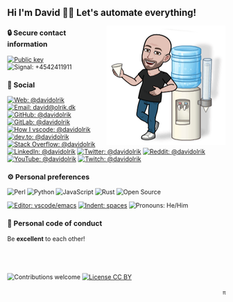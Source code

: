 ## Hi I'm David 🖖🏽 Let's automate everything!

<img align="right" alt="Lets talk!" src="https://raw.githubusercontent.com/davidolrik/davidolrik/master/img/watercooler-right.png">

### 🔒 Secure contact information

[![Public key](https://img.shields.io/badge/public%20key-davidolrik.txt-orange?logo=gnu-privacy-guard&logoColor=white)](
    https://raw.githubusercontent.com/davidolrik/davidolrik/master/pgp/davidolrik.txt
)
![Signal: +4542411911](https://img.shields.io/badge/signal-+4542411911-orange?logo=signal&logoColor=white)

### 💬 Social

[![Web: @davidolrik](https://img.shields.io/badge/web-david.olrik.dk-blue)](
    https://david.olrik.dk
)
[![Email: david@olrik.dk](https://img.shields.io/badge/email-david@olrik.dk-blue)](
    mailto:david@olrik.dk
)
[![GitHub: @davidolrik](https://img.shields.io/badge/github-%40davidolrik-blue)](
    https://github.com/davidolrik
)
[![GitLab: @davidolrik](https://img.shields.io/badge/gitlab-%40davidolrik-blue)](
    https://gitlab.com/davidolrik
)
[![How I vscode: @davidolrik](https://img.shields.io/badge/how%20i%20vscode-%40davidolrik-blue)](
    https://howivscode.com/davidolrik
)
[![dev.to: @davidolrik](https://img.shields.io/badge/dev.to-%40davidolrik-blue)](
    https://dev.to/davidolrik/
)
[![Stack Overflow: @davidolrik](https://img.shields.io/badge/stack%20overflow-%40davidolrik-blue)](
    https://stackoverflow.com/users/901343/davidolrik
)
[![LinkedIn: @davidolrik](https://img.shields.io/badge/linkedin-%40davidolrik-blue)](
    https://www.linkedin.com/in/davidolrik/
)
[![Twitter: @davidolrik](https://img.shields.io/badge/twitter-%40davidolrik-blue)](
    https://twitter.com/davidolrik
)
[![Reddit: @davidolrik](https://img.shields.io/badge/reddit-%40davidolrik-blue)](
    https://www.reddit.com/user/davidolrik/
)
[![YouTube: @davidolrik](https://img.shields.io/badge/youtube-%40davidolrik-blue)](
    https://www.youtube.com/davidolrik
)
[![Twitch: @davidolrik](https://img.shields.io/badge/twitch-%40davidolrik-blue)](
    https://www.twitch.tv/davidolrik
)

### ⚙️ Personal preferences

![Perl](https://img.shields.io/badge/-Perl-414270?style=flat&logo=perl&logoColor=white)
![Python](https://img.shields.io/badge/-Python-306998?style=flat&logo=python&logoColor=ffd43b)
![JavaScript](https://img.shields.io/badge/-JavaScript-black?style=flat&logo=javascript&logoColor=f0db4f)
![Rust](https://img.shields.io/badge/-Rust-black?style=flat&logo=rust&logoColor=white)
![Open Source](https://img.shields.io/badge/-Open%20Source-grey?style=flat&logo=open-source-initiative&logoColor=3da639)

[![Editor:
vscode/emacs](https://img.shields.io/badge/editor-vscode%20/%20emacs-blueviolet)](
    https://howivscode.com/davidolrik
)
[![Indent: spaces](https://img.shields.io/badge/indent-spaces-blueviolet)](
    https://stackoverflow.blog/2017/06/15/developers-use-spaces-make-money-use-tabs/
)
![Pronouns: He/Him](https://img.shields.io/badge/pronouns-he%20/%20him-blueviolet)

### 📜 Personal code of conduct

Be **excellent** to each other!

## &nbsp;

![Contributions welcome](https://img.shields.io/badge/contributions-welcome-green.svg?style=flat)
[![License CC BY](https://img.shields.io/badge/license-CC%20BY-green?style=flat&logo=creative-commons)](
    https://creativecommons.org/licenses/by/4.0/
)

 <p align="right">
    <a href="https://grepmasters.com"><sub>π</sub></a>
</p>
